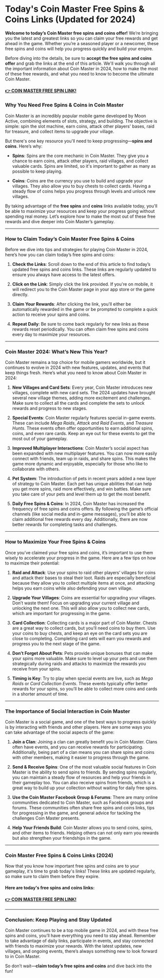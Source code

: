 # Today's Coin Master Free Spins & Coins Links (Updated for 2024)

**Welcome to today’s Coin Master free spins and coins offer!** We’re bringing you the latest and greatest links so you can claim your free rewards and get ahead in the game. Whether you’re a seasoned player or a newcomer, these free spins and coins will help you progress quickly and build your empire.

Before diving into the details, be sure to **accept the free spins and coins offer** and grab the links at the end of this article. We'll walk you through all the important information about Coin Master in 2024, how to make the most of these free rewards, and what you need to know to become the ultimate Coin Master.

#### [👉 COIN MASTER FREE SPIN LINK!](https://edris2025.github.io/spins/)

### **Why You Need Free Spins & Coins in Coin Master**

Coin Master is an incredibly popular mobile game developed by Moon Active, combining elements of slots, strategy, and building. The objective is simple: spin the slot machine, earn coins, attack other players' bases, raid for treasure, and collect items to upgrade your village.

But there's one key resource you'll need to keep progressing—**spins and coins**. Here’s why:

- **Spins**: Spins are the core mechanic in Coin Master. They give you a chance to earn coins, attack other players, raid villages, and collect valuable cards. Spins are limited, so it's important to gather as many as possible to keep playing.
  
- **Coins**: Coins are the currency you use to build and upgrade your villages. They also allow you to buy chests to collect cards. Having a steady flow of coins helps you progress through levels and unlock new villages.

By taking advantage of the **free spins** and **coins** links available today, you'll be able to maximize your resources and keep your progress going without spending real money. Let’s explore how to make the most out of these free rewards and dive deeper into Coin Master’s gameplay.

---

### **How to Claim Today’s Coin Master Free Spins & Coins**

Before we dive into tips and strategies for playing Coin Master in 2024, here’s how you can claim today’s free spins and coins:

1. **Check the Links**: Scroll down to the end of this article to find today’s updated free spins and coins links. These links are regularly updated to ensure you always have access to the latest offers.
  
2. **Click on the Link**: Simply click the link provided. If you're on mobile, it will redirect you to the Coin Master page in your app store or the game directly.
  
3. **Claim Your Rewards**: After clicking the link, you'll either be automatically rewarded in the game or be prompted to complete a quick action to receive your spins and coins.

4. **Repeat Daily**: Be sure to come back regularly for new links as these rewards reset periodically. You can often claim free spins and coins every day to maximize your resources.

---

### **Coin Master 2024: What’s New This Year?**

Coin Master remains a top choice for mobile gamers worldwide, but it continues to evolve in 2024 with new features, updates, and events that keep things fresh. Here’s what you need to know about Coin Master in 2024:

1. **New Villages and Card Sets**: Every year, Coin Master introduces new villages, complete with new card sets. The 2024 updates have brought several new village themes, adding more excitement and challenges. Make sure to collect all the cards and complete the sets to unlock rewards and progress to new stages.

2. **Special Events**: Coin Master regularly features special in-game events. These can include *Mega Raids*, *Attack and Raid Events*, and *Treasure Hunts*. These events often offer opportunities to earn additional spins, coins, and even rare cards. Keep an eye out for these events to get the most out of your gameplay.

3. **Improved Multiplayer Interactions**: Coin Master’s social aspect has been expanded with new multiplayer features. You can now more easily connect with friends, team up in raids, and share spins. This makes the game more dynamic and enjoyable, especially for those who like to collaborate with others.

4. **Pet System**: The introduction of pets in recent years added a new layer of strategy to Coin Master. Each pet has unique abilities that can help you get more spins, raid more effectively, and win battles. Make sure you take care of your pets and level them up to get the most benefit.

5. **Daily Free Spins & Coins**: In 2024, Coin Master has increased the frequency of free spins and coins offers. By following the game’s official channels (like social media and in-game messages), you’ll be able to claim additional free rewards every day. Additionally, there are now better rewards for completing tasks and challenges.

---

### **How to Maximize Your Free Spins & Coins**

Once you’ve claimed your free spins and coins, it’s important to use them wisely to accelerate your progress in the game. Here are a few tips on how to maximize their potential:

1. **Raid and Attack**: Use your spins to raid other players’ villages for coins and attack their bases to steal their loot. Raids are especially beneficial because they allow you to collect multiple items at once, and attacking helps you earn coins while also defending your own village.

2. **Upgrade Your Villages**: Coins are essential for upgrading your villages. Don’t waste them! Focus on upgrading your current village and unlocking the next one. This will also allow you to collect new cards, which are important for progressing in the game.

3. **Card Collection**: Collecting cards is a major part of Coin Master. Chests are a great way to collect cards, but you’ll need coins to buy them. Use your coins to buy chests, and keep an eye on the card sets you are close to completing. Completing card sets will earn you rewards and progress you to the next stage of the game.

4. **Don’t Forget About Pets**: Pets provide unique bonuses that can make your spins more valuable. Make sure to level up your pets and use them strategically during raids and attacks to maximize the rewards you receive from your spins.

5. **Timing is Key**: Try to play when special events are live, such as *Mega Raids* or *Card Collection Events*. These events typically offer better rewards for your spins, so you’ll be able to collect more coins and cards in a shorter amount of time.

---

### **The Importance of Social Interaction in Coin Master**

Coin Master is a social game, and one of the best ways to progress quickly is by interacting with friends and other players. Here are some ways you can take advantage of the social aspects of the game:

1. **Join a Clan**: Joining a clan can greatly benefit you in Coin Master. Clans often have events, and you can receive rewards for participating. Additionally, being part of a clan means you can share spins and coins with other members, making it easier to progress through the game.

2. **Send & Receive Spins**: One of the most valuable social features in Coin Master is the ability to send spins to friends. By sending spins regularly, you can maintain a steady flow of resources and help your friends in their gameplay too. You can also receive spins from friends, which is a great way to build up your collection without waiting for daily free spins.

3. **Use the Coin Master Facebook Group & Forums**: There are many online communities dedicated to Coin Master, such as Facebook groups and forums. These communities often share free spins and coins links, tips for progressing in the game, and general advice for tackling the challenges Coin Master presents.

4. **Help Your Friends Build**: Coin Master allows you to send coins, spins, and other items to friends. Helping others can not only earn you rewards but also strengthen your friendships in the game.

---

### **Coin Master Free Spins & Coins Links (2024)**

Now that you know how important free spins and coins are to your gameplay, it's time to grab today's links! These links are updated regularly, so make sure to claim them before they expire.

#### Here are today's free spins and coins links:

#### [👉 COIN MASTER FREE SPIN LINK!](https://edris2025.github.io/spins/)

---

### **Conclusion: Keep Playing and Stay Updated**

Coin Master continues to be a top mobile game in 2024, and with these free spins and coins, you’ll have everything you need to stay ahead. Remember to take advantage of daily links, participate in events, and stay connected with friends to maximize your rewards. With the latest updates, new villages, and ongoing events, there’s always something new to look forward to in Coin Master.

So don’t wait—**claim today’s free spins and coins** and dive back into the fun!
